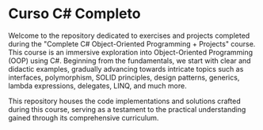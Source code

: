 # Curso C# Completo

Welcome to the repository dedicated to exercises and projects completed during the "Complete C# Object-Oriented Programming + Projects" course. This course is an immersive exploration into Object-Oriented Programming (OOP) using C#. Beginning from the fundamentals, we start with clear and didactic examples, gradually advancing towards intricate topics such as interfaces, polymorphism, SOLID principles, design patterns, generics, lambda expressions, delegates, LINQ, and much more.

This repository houses the code implementations and solutions crafted during this course, serving as a testament to the practical understanding gained through its comprehensive curriculum.
